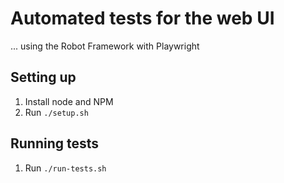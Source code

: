 # Automated tests for the web UI

... using the Robot Framework with Playwright

## Setting up

1. Install node and NPM
1. Run `./setup.sh`

## Running tests

1. Run `./run-tests.sh`
